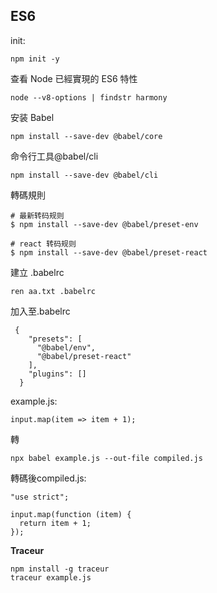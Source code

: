 ## ES6
init:

    npm init -y
查看 Node 已經實現的 ES6 特性

    node --v8-options | findstr harmony
安装 Babel

    npm install --save-dev @babel/core
命令行工具@babel/cli

    npm install --save-dev @babel/cli
  
轉碼規則

    # 最新转码规则
    $ npm install --save-dev @babel/preset-env
    
    # react 转码规则
    $ npm install --save-dev @babel/preset-react
  
建立 .babelrc

    ren aa.txt .babelrc
    
加入至.babelrc

     {
        "presets": [
          "@babel/env",
          "@babel/preset-react"
        ],
        "plugins": []
      }
example.js:

    input.map(item => item + 1);

轉

    npx babel example.js --out-file compiled.js
    
轉碼後compiled.js:

    "use strict";
    
    input.map(function (item) {
      return item + 1;
    });
    
**Traceur**

    npm install -g traceur
    traceur example.js
